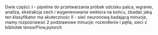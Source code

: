 Dwie części:
I - pipeline do przetwarzania próbek odcisku palca, wgranie, analiza, ekstrakcja cech i wygenerowanie wektora na końcu, zbadać jaką ten klasyfikator ma skutecznośc
II - sieć neuronową badającą minucje, mamy rozpoznawać 2 podstawowe minucje: rozwidlenie i pętla, sieci z bibliotek tensorFlow,pytorch